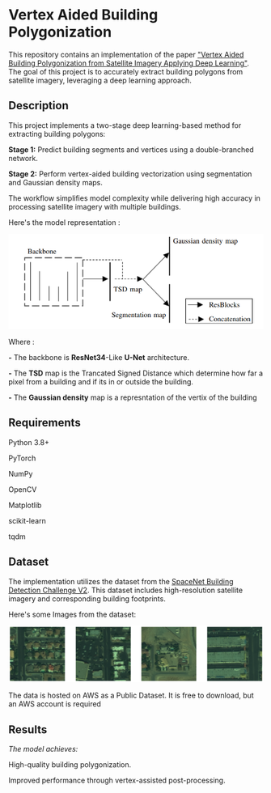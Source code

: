 # Vertex Aided Building Polygonization

This repository contains an implementation of the paper ["Vertex Aided Building Polygonization from Satellite Imagery Applying Deep Learning"](https://elib.dlr.de/195245/1/Vertex_Aided_Building_Polygonization_from_Satellite_Imagery_Applying_Deep_Learning.pdf). The goal of this project is to accurately extract building polygons from satellite imagery, leveraging a deep learning approach.


## Description

This project implements a two-stage deep learning-based method for extracting building polygons:

**Stage 1:** Predict building segments and vertices using a double-branched network.

**Stage 2:** Perform vertex-aided building vectorization using segmentation and Gaussian density maps.

The workflow simplifies model complexity while delivering high accuracy in processing satellite imagery with multiple buildings.

Here's the model representation :

![Model representation](model_representation.png) 

Where :

**-** The backbone is **ResNet34**-Like **U-Net** architecture.

**-** The **TSD** map is the Trancated Signed Distance which determine how far a pixel from a building and if its in or outside the building.

**-** The **Gaussian density** map is a represntation of the vertix of the building

## Requirements

Python 3.8+

PyTorch

NumPy

OpenCV

Matplotlib

scikit-learn

tqdm

## Dataset

The implementation utilizes the dataset from the [SpaceNet Building Detection Challenge V2](https://spacenet.ai/spacenet-buildings-dataset-v2/). This dataset includes high-resolution satellite imagery and corresponding building footprints.

Here's some Images from the dataset: 

![dataset_images](Dataset_images.png)

The data is hosted on AWS as a Public Dataset. It is free to download, but an AWS account is required 
## Results

_The model achieves:_

High-quality building polygonization.

Improved performance through vertex-assisted post-processing.
